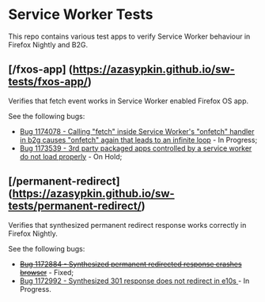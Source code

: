 # Service Worker Tests

This repo contains various test apps to verify Service Worker behaviour in Firefox Nightly and B2G.

## [/fxos-app] (https://azasypkin.github.io/sw-tests/fxos-app/)

Verifies that fetch event works in Service Worker enabled Firefox OS app.

See the following bugs:

* [Bug 1174078 - Calling "fetch" inside Service Worker's "onfetch" handler in b2g causes "onfetch" again that leads to an infinite loop](https://bugzilla.mozilla.org/show_bug.cgi?id=1174078) - In Progress;
* [Bug 1173539 - 3rd party packaged apps controlled by a service worker do not load properly](https://bugzilla.mozilla.org/show_bug.cgi?id=1173539) - On Hold;


## [/permanent-redirect] (https://azasypkin.github.io/sw-tests/permanent-redirect/)

Verifies that synthesized permanent redirect response works correctly in Firefox Nightly.

See the following bugs:

* <s>[Bug 1172884 - Synthesized permanent redirected response crashes browser](https://bugzilla.mozilla.org/show_bug.cgi?id=1172884)</s> - Fixed;
* [Bug 1172992 - Synthesized 301 response does not redirect in e10s ](https://bugzilla.mozilla.org/show_bug.cgi?id=1172992) - In Progress.

